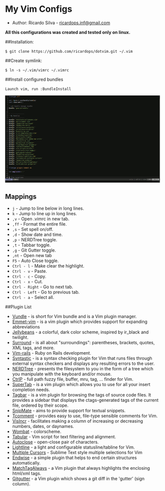 # My Vim Configs
* Author: Ricardo Silva - <ricardops.inf@gmail.com>

**All this configurations was created and tested only on linux.**

##Installation:

  ```
  $ git clone https://github.com/ricardops/dotvim.git ~/.vim
  ```

##Create symlink:

  ```
  $ ln -s ~/.vim/vimrc ~/.vimrc
  ```

##Install configured bundles

    Launch vim, run :BundleInstall
    
![InstallPlungins](assets/InstallPlugins.gif?raw=true)
    
## Mappings
* `j` - Jump to line below in long lines.
* `k` - Jump to line up in long lines.
* `,v` -  Open .vimrc in new tab.
* `,ff` - Format the entire file.
* `,s` - Set spell on/off.
* `,d` - Show date and time.
* `,p` - NERDTree toggle.
* `,t` - Tabbar toggle.
* `,g` - Git Gutter toggle.
* `,nt` - Open new tab
* `F5` - Auto Close toggle.
* `Ctrl - l` - Make <C-l> clear the highlight.
* `Ctrl - v` - Paste.
* `Ctrl - c` - Copy.
* `Ctrl - x` - Cut.
* `Ctrl - Right` - Go to next tab.
* `Ctrl - Left` - Go to previous tab.
* `Ctrl - a` - Select all.



    
##Plugin List

* [Vundle] - is short for Vim bundle and is a Vim plugin manager.
* [Emmet-vim] - is a vim plugin which provides support for expanding abbreviations
* [Jellybeans] - a colorful, dark color scheme, inspired by ir_black and twilight.
* [Surround] - is all about "surroundings": parentheses, brackets, quotes, XML tags, and more.
* [Vim-rails] - Ruby on Rails development.
* [Syntastic] - is a syntax checking plugin for Vim that runs files through external syntax checkers and displays any resulting errors to the user.
* [NERDTree] - presents the filesystem to you in the form of a tree which you manipulate with the keyboard and/or mouse.
* [CtrlP] - full path fuzzy file, buffer, mru, tag, ... finder for Vim.
* [SuperTab] - is a vim plugin which allows you to use <Tab> for all your insert completion needs.
* [Tagbar] - is a vim plugin for browsing the tags of source code files. It provides a sidebar that displays the ctags-generated tags of the current file, ordered by their scope.
* [SnipMate] - aims to provide support for textual snippets.
* [Tcomment] - provides easy to use, file-type sensible comments for Vim.
* [VisIncr] - facilitates making a column of increasing or decreasing
numbers, dates, or daynames.
* [Wombat] - colorscheme.
* [Tabular] - Vim script for text filtering and alignment.
* [Autoclose] - open-close pair  of  characters.
* [Lightline] - a light and configurable statusline/tabline for Vim.
* [Multiple Cursors] - Sublime Text style multiple selections for Vim
* [Endwise] - a simple plugin that helps to end certain structures automatically.
* [MatchTagAlways] - a Vim plugin that always highlights the enclosing html/xml tags.
* [Gitgutter] - a Vim plugin which shows a git diff in the 'gutter' (sign column).


[Vundle]:https://github.com/gmarik/Vundle
[Jellybeans]:https://github.com/nanotech/jellybeans.vim
[Emmet-vim]:https://github.com/mattn/emmet-vim
[Surround]:https://github.com/tpope/vim-surround
[Vim-rails]:https://github.com/tpope/vim-rails
[Syntastic]:https://github.com/scrooloose/syntastic
[NERDTree]:https://github.com/scrooloose/nerdtree
[CtrlP]:https://github.com/kien/ctrlp.vim
[SuperTab]:https://github.com/ervandew/supertab
[Tagbar]:https://github.com/majutsushi/tagbar
[SnipMate]:https://github.com/garbas/vim-snipmate
[Tcomment]:https://github.com/tomtom/tcomment_vim
[VisIncr]:https://github.com/vim-scripts/VisIncr
[Wombat]:https://github.com/cschlueter/vim-wombat
[Tabular]:https://github.com/godlygeek/tabular
[Autoclose]:https://github.com/Townk/vim-autoclose
[Lightline]:https://github.com/itchyny/lightline.vim
[Multiple Cursors]:https://github.com/terryma/vim-multiple-cursors
[Endwise]:https://github.com/tpope/vim-endwise
[MatchTagAlways]:https://github.com/Valloric/MatchTagAlways
[Gitgutter]:https://github.com/airblade/vim-gitgutter
